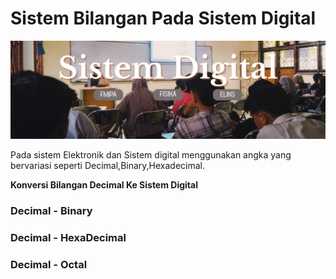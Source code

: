 # Sistem Bilangan Pada Sistem Digital

![banner](.github/Sistem%20Digital.png)

Pada sistem Elektronik dan Sistem digital menggunakan angka yang bervariasi seperti Decimal,Binary,Hexadecimal.

**Konversi Bilangan Decimal Ke Sistem Digital**

### Decimal - Binary

### Decimal - HexaDecimal

### Decimal - Octal



